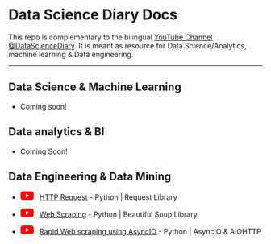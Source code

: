 # Data Science Diary Docs

This repo is complementary to the bilingual [YouTube Channel @DataScienceDiary](https://www.youtube.com/@datasciencediary). It is meant as resource for Data Science/Analytics, machine learning & Data engineering.

---

## Data Science & Machine Learning

- Coming soon!

## Data analytics & BI

- Coming Soon!

## Data Engineering & Data Mining  

- [![Youtube Link](other\youtube_logo.png)](https://www.youtube.com/watch?v=9zDT8n64FFU&) &nbsp; [HTTP Request](https://www.kaggle.com/code/mohamedahmedx2/asyncio-webscraping-tutorial-high-school-data) - Python | Request Library

- [![Youtube Link](other\youtube_logo.png)](https://www.youtube.com/watch?v=bVVdPokXxH4) &nbsp; [Web Scraping](https://www.kaggle.com/code/mohamedahmedx2/asyncio-webscraping-tutorial-high-school-data) - Python | Beautiful Soup Library

- [![Youtube Link](other\youtube_logo.png)](https://www.youtube.com/watch?v=xLX_r-sxG9E) &nbsp; [Rapid Web scraping using AsyncIO](https://www.kaggle.com/code/mohamedahmedx2/asyncio-webscraping-tutorial-high-school-data) - Python | AsyncIO & AIOHTTP

